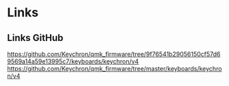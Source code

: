 # Links
## Links GitHub

https://github.com/Keychron/qmk_firmware/tree/9f76541b29056150cf57d69569a14a59e13995c7/keyboards/keychron/v4
https://github.com/Keychron/qmk_firmware/tree/master/keyboards/keychron/v4
